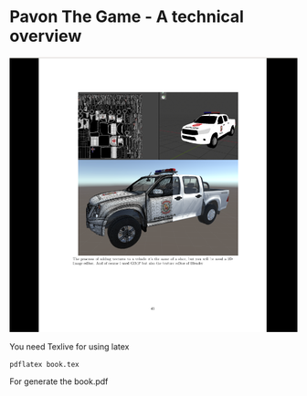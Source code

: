 # Pavon The Game - A technical overview
![book_preview](images/book_preview.png)

You need Texlive for using latex
```
pdflatex book.tex
```
For generate the book.pdf
